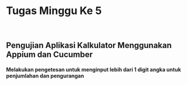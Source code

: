 <h1>Tugas Minggu Ke 5</h1>
<br>
<h2>Pengujian Aplikasi Kalkulator Menggunakan Appium dan Cucumber</h2>
<h4>Melakukan pengetesan untuk menginput lebih dari 1 digit angka untuk penjumlahan dan pengurangan</h4>
